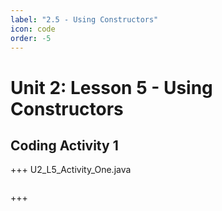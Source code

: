 ```yaml
---
label: "2.5 - Using Constructors"
icon: code
order: -5
---
```


# Unit 2: Lesson 5 - Using Constructors

## Coding Activity 1
+++ U2_L5_Activity_One.java
```java
```
+++
